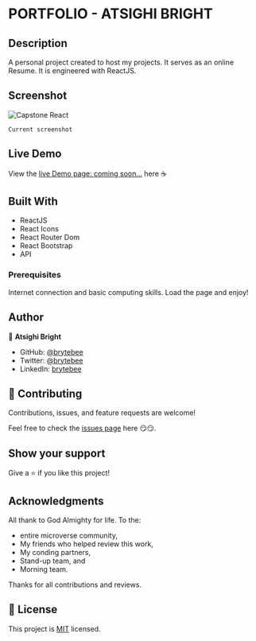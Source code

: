 # PORTFOLIO - ATSIGHI BRIGHT

## Description

A personal project created to host my projects. It serves as an online Resume. It is engineered with ReactJS.

## Screenshot

![Capstone React](https://user-images.githubusercontent.com/27709832/157883026-89e3ecca-f26d-46c6-9917-2dc1dc072316.png)

`Current screenshot`

## Live Demo

View the [live Demo page: coming soon...](https://github.com/brytebee/portfolio/) here ☕

## Built With

- ReactJS
- React Icons
- React Router Dom
- React Bootstrap
- API

### Prerequisites

Internet connection and basic computing skills.
Load the page and enjoy!

## Author

👤 **Atsighi Bright**

- GitHub: [@brytebee](https://github.com/brytebee)
- Twitter: [@brytebee](https://twitter.com/brytebee)
- LinkedIn: [brytebee](https://www.linkedin.com/in/brytebee/)

## 🤝 Contributing

Contributions, issues, and feature requests are welcome!

Feel free to check the [issues page](https://github.com/brytebee/portfolio/issues) here 😏😏.

## Show your support

Give a ⭐️ if you like this project!

## Acknowledgments

All thank to God Almighty for life.
To the:

- entire microverse community,
- My friends who helped review this work,
- My conding partners,
- Stand-up team, and
- Morning team.

Thanks for all contributions and reviews.

## 📝 License

This project is [MIT](./MIT.md) licensed.
